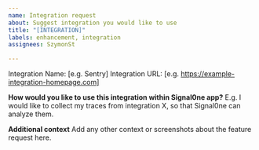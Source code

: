 ```yaml
---
name: Integration request
about: Suggest integration you would like to use
title: "[INTEGRATION]"
labels: enhancement, integration
assignees: SzymonSt

---
```


Integration Name: [e.g. Sentry]
Integration URL: [e.g. https://example-integration-homepage.com]

**How would you like to use this integration within Signal0ne app?**
E.g. I would like to collect my traces from integration X, so that Signal0ne can analyze them.

**Additional context**
Add any other context or screenshots about the feature request here.
